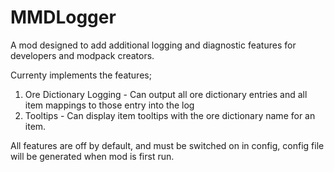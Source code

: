 # MMDLogger
A mod designed to add additional logging and diagnostic features for developers and modpack creators.

Currenty implements the features;
1)  Ore Dictionary Logging - Can output all ore dictionary entries and all item mappings to those entry into the log
2)  Tooltips - Can display item tooltips with the ore dictionary name for an item.

All features are off by default, and must be switched on in config, config file will be generated when mod is first run.
